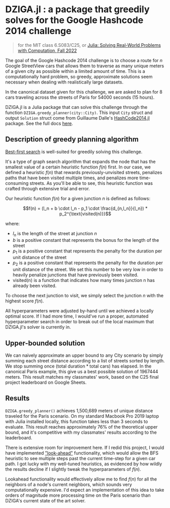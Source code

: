 # DZIGA.jl : a package that  greedily solves for the Google Hashcode 2014 challenge
> for the MIT class 6.S083/C25, or [Julia: Solving Real-World Problems with Computation, Fall 2022
](https://github.com/mitmath/JuliaComputation)

The goal of the Google Hashcode 2014 challenge is to choose a route for $n$ Google StreetView cars that allows them to traverse as many unique meters of a given city as possible within a limited amount of time. This is a computationally hard problem, so greedy, approximate solutions seem necessary when dealing with realistically large datasets. 

In the canonical dataset given for this challenge, we are asked to plan for 8 cars traveling across the streets of Paris for 54000 seconds (15 hours).

DZIGA.jl is a Julia package that can solve this challenge through the function `DZIGA.greedy_planner(city::City)`. This input `City` struct and output `Solution` struct come from Guillaume Dalle's [HashCode2014.jl](https://github.com/gdalle/HashCode2014.jl) package. See the full docs [here](https://dukeeagle.github.io/DZIGA.jl/).

## Description of greedy planning algorithm

[Best-first search](https://en.wikipedia.org/wiki/Best-first_search) is well-suited for greedily solving this challenge.

It's a type of graph search algorithm that expands the node that has the smallest value of a certain heuristic function $f(n)$ first. In our case, we defined a heuristic $f(n)$ that rewards previously-unvisited streets, penalizes paths that have been visited multiple times, and penalizes more time-consuming streets. As you'll be able to see, this heuristic function was crafted through extensive trial and error.


Our heuristic function $f(n)$ for a given junction $n$ is defined as follows:

$$f(n) = (l_n + b \cdot l_n - p_1 \cdot \frac{d_{n,l_n}}{l_n}) * p_2^{\text{visited(n)}}$$

where:

- $l_n$ is the length of the street at junction $n$
- $b$ is a positive constant that represents the bonus for the length of the street
- $p_1$ is a positive constant that represents the penalty for the duration per unit distance of the street
- $p_2$ is a positive constant that represents the penalty for the duration per unit distance of the street. We set this number to be very low in order to heavily penalize junctions that have previously been visited.
- $\text{visited(n)}$ is a function that indicates how many times junction n has already been visited.

To choose the next junction to visit, we simply select the junction $n$ with the highest score $f(n)$.

All hyperparameters were adjusted by-hand until we achieved a locally optimal score. If I had more time, I would've run a proper, automated hyperparameter search in order to break out of the local maximum that DZIGA.jl's solver is currently in.



## Upper-bounded solution

We can naively approximate an upper bound to any City scenario by simply summing each street distance according to a list of streets sorted by length. We stop summing once $(\text{total duration}*\text{total cars})$ has elapsed. In the canonical Paris example, this give us a best possible solution of 1967444 meters. This result matches my classmates' work, based on the C25 final project leaderboard on Google Sheets.

## Results

`DZIGA.greedy_planner()` achieves 1,500,689 meters of unique distance traveled for the Paris scenario. On my standard Macbook Pro 2019 laptop with Julia installed locally, this function takes less than 3 seconds to evaluate. This result reaches approximately 76% of the theoretical upper bound, and it's competitive with my classmates' results according to the leaderboard.

There is extensive room for improvement here. If I redid this project, I would have implemented ["look-ahead"](https://webdocs.cs.ualberta.ca/~holte/Publications/aaai2010-stern-etal.pdf) functionality, which would allow the BFS heuristic to see multiple steps past the current time-step for a given car path. I got lucky with my well-tuned heuristics, as evidenced by how wildly the results decline if I slightly tweak the hyperparameters of $f(n)$. 

Lookahead functionality would effectively allow me to find $f(n)$ for all the neighbors of a node's current neighbors, which sounds very computationally expensive. I'd expect an implementation of this idea to take orders of magnitude more processing time on the Paris scenario than DZIGA's current state of the art solver.
